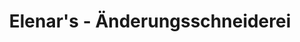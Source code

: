 ---
title: "Elenar's - Änderungsschneiderei"
url: /augsburg/elenars-aenderungsschneiderei/
shop: Schneiderei
---
